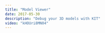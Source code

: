 ```yaml
---
title: "Model Viewer"
date: 2017-05-30
description: "Debug your 3D models with KIT"
video: "kHOUri8MN04"
---
```

